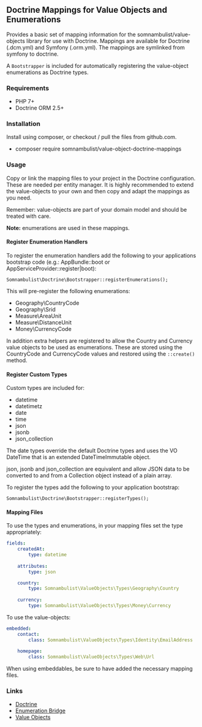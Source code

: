 ## Doctrine Mappings for Value Objects and Enumerations

Provides a basic set of mapping information for the somnambulist/value-objects library for
use with Doctrine. Mappings are available for Doctrine (.dcm.yml) and Symfony (.orm.yml).
The mappings are symlinked from symfony to doctrine.

A `Bootstrapper` is included for automatically registering the value-object enumerations
as Doctrine types.

### Requirements

 * PHP 7+
 * Doctrine ORM 2.5+

### Installation

Install using composer, or checkout / pull the files from github.com.

 * composer require somnambulist/value-object-doctrine-mappings

### Usage

Copy or link the mapping files to your project in the Doctrine configuration. These are
needed per entity manager. It is highly recommended to extend the value-objects to your
own and then copy and adapt the mappings as you need.

Remember: value-objects are part of your domain model and should be treated with care.

__Note:__ enumerations are used in these mappings.

#### Register Enumeration Handlers

To register the enumeration handlers add the following to your applications bootstrap
code (e.g.: AppBundle::boot or AppServiceProvider::register|boot):

    Somnambulist\Doctrine\Bootstrapper::registerEnumerations();

This will pre-register the following enumerations:

 * Geography\CountryCode
 * Geography\Srid
 * Measure\AreaUnit
 * Measure\DistanceUnit
 * Money\CurrencyCode
 
In addition extra helpers are registered to allow the Country and Currency value objects
to be used as enumerations. These are stored using the CountryCode and CurrencyCode
values and restored using the `::create()` method.

#### Register Custom Types

Custom types are included for:

 * datetime
 * datetimetz
 * date
 * time
 * json
 * jsonb
 * json_collection

The date types override the default Doctrine types and uses the VO DateTime that is an
extended DateTimeImmutable object.

json, jsonb and json_collection are equivalent and allow JSON data to be converted to and
from a Collection object instead of a plain array.

To register the types add the following to your application bootstrap:

    Somnambulist\Doctrine\Bootstrapper::registerTypes();

#### Mapping Files

To use the types and enumerations, in your mapping files set the type appropriately:

```yaml
fields:
    createdAt:
        type: datetime
    
    attributes:
        type: json

    country:
        type: Somnambulist\ValueObjects\Types\Geography\Country
    
    currency:
        type: Somnambulist\ValueObjects\Types\Money\Currency
```

To use the value-objects:

```yaml
embedded:
    contact:
        class: Somnambulist\ValueObjects\Types\Identity\EmailAddress
        
    homepage:
        class: Somnambulist\ValueObjects\Types\Web\Url
```

When using embeddables, be sure to have added the necessary mapping files.

### Links

 * [Doctrine](http://doctrine-project.org)
 * [Enumeration Bridge](https://github.com/dave-redfern/somnambulist-doctrine-enum-bridge)
 * [Value Objects](https://github.com/dave-redfern/somnambulist-value-objects)

